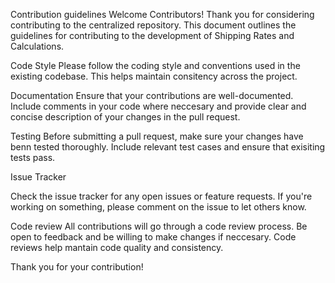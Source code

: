 Contribution guidelines
Welcome Contributors!
Thank you for considering contributing to the centralized repository. This document outlines the guidelines for contributing to the development of Shipping Rates and Calculations.

Code Style
Please follow the coding style and conventions used in the existing codebase. This helps maintain consitency across the project.

Documentation
Ensure that your contributions are well-documented. Include comments in your code where neccesary and provide clear and concise description of your changes in the pull request.

Testing
Before submitting a pull request, make sure your changes have benn tested thoroughly. Include relevant test cases and ensure that exisiting tests pass.

Issue Tracker

Check the issue tracker for any open issues or feature requests. If you're working on something, please comment on the issue to let others know.

Code review
All contributions will go through a code review process. Be open to feedback and be willing to make changes if neccesary. Code reviews help mantain code quality and consistency.

Thank you for your contribution!
